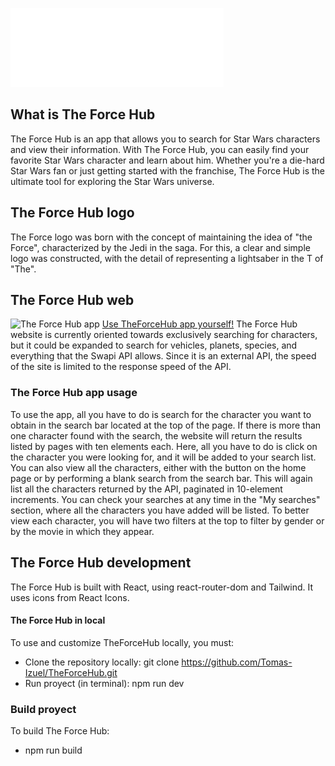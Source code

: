 ![The Force Hub logo](./src/assets/TheForceHubLogoWhite.png)

## What is The Force Hub

The Force Hub is an app that allows you to search for Star Wars characters and view their information. With The Force Hub, you can easily find your favorite Star Wars character and learn about him. Whether you're a die-hard Star Wars fan or just getting started with the franchise, The Force Hub is the ultimate tool for exploring the Star Wars universe.

## The Force Hub logo

The Force logo was born with the concept of maintaining the idea of "the Force", characterized by the Jedi in the saga. For this, a clear and simple logo was constructed, with the detail of representing a lightsaber in the T of "The".

## The Force Hub web

![The Force Hub app](./public/presentation.gif)
[Use TheForceHub app yourself!](https://theforcehub.netlify.app/)
The Force Hub website is currently oriented towards exclusively searching for characters, but it could be expanded to search for vehicles, planets, species, and everything that the Swapi API allows.
Since it is an external API, the speed of the site is limited to the response speed of the API.

### The Force Hub app usage

To use the app, all you have to do is search for the character you want to obtain in the search bar located at the top of the page. If there is more than one character found with the search, the website will return the results listed by pages with ten elements each. Here, all you have to do is click on the character you were looking for, and it will be added to your search list. You can also view all the characters, either with the button on the home page or by performing a blank search from the search bar. This will again list all the characters returned by the API, paginated in 10-element increments.
You can check your searches at any time in the "My searches" section, where all the characters you have added will be listed. To better view each character, you will have two filters at the top to filter by gender or by the movie in which they appear.

## The Force Hub development

The Force Hub is built with React, using react-router-dom and Tailwind. It uses icons from React Icons.

#### The Force Hub in local

To use and customize TheForceHub locally, you must:

- Clone the repository locally: git clone https://github.com/Tomas-Izuel/TheForceHub.git
- Run proyect (in terminal): npm run dev

### Build proyect

To build The Force Hub:

- npm run build
